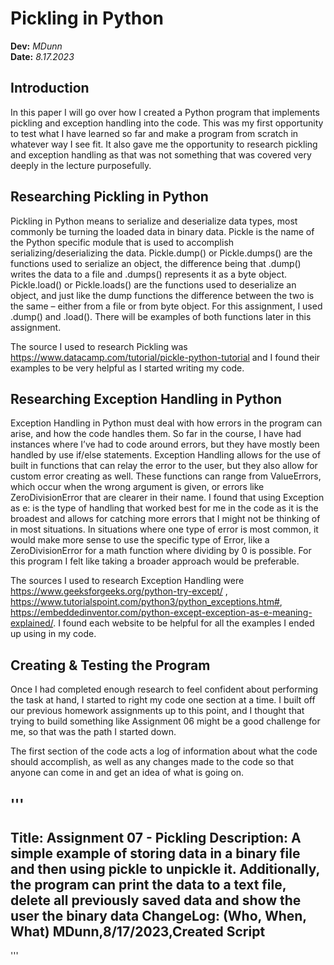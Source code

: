 # Pickling in Python
**Dev:** *MDunn*   
**Date:** *8.17.2023*

## Introduction
In this paper I will go over how I created a Python program that implements pickling and exception handling into the code. This was my first opportunity to test what I have learned so far and make a program from scratch in whatever way I see fit. It also gave me the opportunity to research pickling and exception handling as that was not something that was covered very deeply in the lecture purposefully.

## Researching Pickling in Python
Pickling in Python means to serialize and deserialize data types, most commonly be turning the loaded data in binary data. Pickle is the name of the Python specific module that is used to accomplish serializing/deserializing the data. Pickle.dump() or Pickle.dumps() are the functions used to serialize an object, the difference being that .dump() writes the data to a file and .dumps() represents it as a byte object. Pickle.load() or Pickle.loads() are the functions used to deserialize an object, and just like the dump functions the difference between the two is the same – either from a file or from byte object. For this assignment, I used .dump() and .load(). There will be examples of both functions later in this assignment. 

The source I used to research Pickling was https://www.datacamp.com/tutorial/pickle-python-tutorial and I found their examples to be very helpful as I started writing my code.

## Researching Exception Handling in Python
Exception Handling in Python must deal with how errors in the program can arise, and how the code handles them. So far in the course, I have had instances where I’ve had to code around errors, but they have mostly been handled by use if/else statements. Exception Handling allows for the use of built in functions that can relay the error to the user, but they also allow for custom error creating as well. These functions can range from ValueErrors, which occur when the wrong argument is given, or errors like ZeroDivisionError that are clearer in their name. I found that using Exception as e: is the type of handling that worked best for me in the code as it is the broadest and allows for catching more errors that I might not be thinking of in most situations. In situations where one type of error is most common, it would make more sense to use the specific type of Error, like a ZeroDivisionError for a math function where dividing by 0 is possible. For this program I felt like taking a broader approach would be preferable.

The sources I used to research Exception Handling were https://www.geeksforgeeks.org/python-try-except/ , https://www.tutorialspoint.com/python3/python_exceptions.htm#, https://embeddedinventor.com/python-except-exception-as-e-meaning-explained/. I found each website to be helpful for all the examples I ended up using in my code.

## Creating & Testing the Program
Once I had completed enough research to feel confident about performing the task at hand, I started to right my code one section at a time. I built off our previous homework assignments up to this point, and I thought that trying to build something like Assignment 06 might be a good challenge for me, so that was the path I started down.

The first section of the code acts a log of information about what the code should accomplish, as well as any changes made to the code so that anyone can come in and get an idea of what is going on. 

'''
-------------------------------------------------
Title: Assignment 07 - Pickling
Description: A simple example of storing data in a binary file
              and then using pickle to unpickle it. Additionally,
              the program can print the data to a text file,
              delete all previously saved data and show the user
              the binary data
ChangeLog: (Who, When, What)
MDunn,8/17/2023,Created Script
-------------------------------------------------
'''
